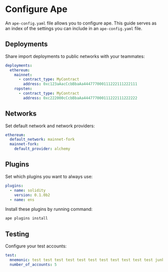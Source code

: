 # Configure Ape

An `ape-config.yaml` file allows you to configure ape. This guide serves as an index of the settings you can include 
in an `ape-config.yaml` file.

## Deployments

Share import deployments to public networks with your teammates:

```yaml
deployments:
  ethereum:
    mainnet:
      - contract_type: MyContract
        address: 0xc123aAacCcbBbaAa444777000111222111222111
    ropsten:
      - contract_type: MyContract
        address: 0xc222000cCcbBbaAa444777000111222111222222
```

## Networks

Set default network and network providers:

```yaml
ethereum:
  default_network: mainnet-fork
  mainnet-fork:
    default_provider: alchemy
```

## Plugins

Set which plugins you want to always use:

```yaml
plugins:
  - name: solidity
    version: 0.1.0b2
  - name: ens
```

Install these plugins by running command:

```bash
ape plugins install
```

## Testing

Configure your test accounts:

```yaml
test:
  mnemonic: test test test test test test test test test test test junk
  number_of_accounts: 5
```
